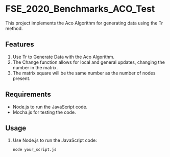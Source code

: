 # FSE_2020_Benchmarks_ACO_Test

This project implements the Aco Algorithm for generating data using the Tr method.

## Features

1. Use Tr to Generate Data with the Aco Algorithm.
2. The Change function allows for local and general updates, changing the number in the matrix.
3. The matrix square will be the same number as the number of nodes present.

## Requirements

- Node.js to run the JavaScript code.
- Mocha.js for testing the code.

## Usage

1. Use Node.js to run the JavaScript code:
   ```bash
   node your_script.js
